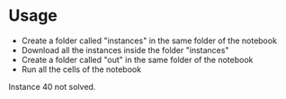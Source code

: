# Usage
- Create a folder called "instances" in the same folder of the notebook
- Download all the instances inside the folder "instances"
- Create a folder called "out" in the same folder of the notebook
- Run all the cells of the notebook

Instance 40 not solved.
